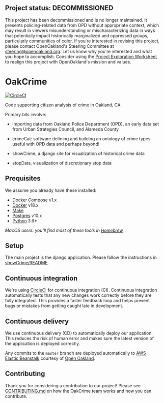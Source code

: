 ## Project status: DECOMMISSIONED

This project has been decommissioned and is no longer maintained. It presents policing-related data from OPD without appropriate context, which may result in viewers misunderstanding or mischaracterizing data in ways that potentially impact historically marginalized and oppressed groups, particularly communities of color. If you're interested in revising this project, please contact OpenOakland's Steering Committee at [steering@openoakland.org](mailto:steering@openoakland.org). Let us know why you're interested and what you hope to accomplish. Consider using the [Project Exploration Worksheet](https://docs.google.com/document/d/1k24P9JiAUEzJLPFRDjVh7aRZexax6NUhfPFLSI3R80M/edit?usp=sharing) to realign this project with OpenOakland's mission and values.


OakCrime
========
[![CircleCI](https://circleci.com/gh/openoakland/OakCrime.svg?style=svg)](https://circleci.com/gh/openoakland/OakCrime)

Code supporting citizen analysis of crime in Oakland, CA

Primary bits involve:

* importing data from Oakland Police Department (OPD), an early data set from Urban Strategies Council, and Alameda County

* crimeCat: software defining and building an ontology of crime types useful with OPD data and perhaps beyond!

* showCrime, a django site for visualization of historical crime data

* stopData, visualization of discretionary stop data


## Prequisites

We assume you already have these installed:

- [Docker Compose](https://docs.docker.com/compose/) v1.x
- [Docker](https://www.docker.com/) v18.x
- [Make](https://www.gnu.org/software/make/)
- [Postgres](https://www.postgresql.org/) v10.x
- [Python](https://www.python.org/) 3.6+

_MacOS users: you'll find most of these tools in [Homebrew](https://brew.sh)._


## Setup

The main project is the django application. Please follow the instructions in
[showCrime/README](showCrime/README.md).


## Continuous integration

We're using [CircleCI](https://circleci.com/) for continuous integration (CI).
Continuous integration automatically tests that any new changes work correctly
before they are fully integrated. This provides a faster feedback loop and helps
prevent bugs or mistakes from getting caught late in development.


## Continuous delivery

We use continuous delivery (CD) to automatically deploy our application. This
reduces the risk of human error and makes sure the latest version of the
application is deployed correctly.

Any commits to the `master` branch are deployed automatically to [AWS Elastic
Beanstalk](https://aws.amazon.com/elasticbeanstalk/) courtesy of [Open
Oakland](http://openoakland.org/).


## Contributing

Thank you for considering a contribution to our project! Please see
[CONTRIBUTING.md](CONTRIBUTING.md) on how the OakCrime team works and how you
can contribute.
